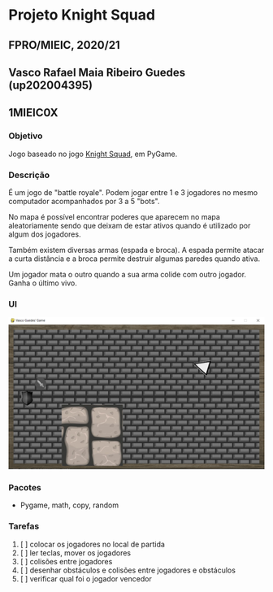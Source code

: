 # Projeto Knight Squad
## FPRO/MIEIC, 2020/21
## Vasco Rafael Maia Ribeiro Guedes (up202004395)
## 1MIEIC0X

### Objetivo

Jogo baseado no jogo [Knight Squad](https://store.steampowered.com/app/294000/Knight_Squad/), em PyGame.

### Descrição

É um jogo de "battle royale". Podem jogar entre 1 e 3 jogadores no mesmo computador acompanhados por 3 a 5 "bots".

No mapa é possível encontrar poderes que aparecem no mapa aleatoriamente sendo que deixam de estar ativos quando é utilizado por algum dos jogadores.

Também existem diversas armas (espada e broca). A espada permite atacar a curta distância e a broca permite destruir algumas paredes quando ativa.

Um jogador mata o outro quando a sua arma colide com outro jogador. Ganha o último vivo.

### UI

![UI](UI.png)

### Pacotes

- Pygame, math, copy, random

### Tarefas

1. [ ] colocar os jogadores no local de partida
1. [ ] ler teclas, mover os jogadores
1. [ ] colisões entre jogadores
1. [ ] desenhar obstáculos e colisões entre jogadores e obstáculos
1. [ ] verificar qual foi o jogador vencedor
